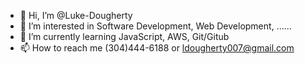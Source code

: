 - 👋 Hi, I’m @Luke-Dougherty
- 👀 I’m interested in Software Development, Web Development, ......
- 🌱 I’m currently learning JavaScript, AWS, Git/Gitub
- 📫 How to reach me (304)444-6188 or ldougherty007@gmail.com

